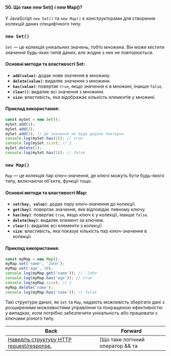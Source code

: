 #### 50. Що таке new Set() і new Map()?

У JavaScript `new Set()` та `new Map()` є конструкторами для створення колекцій даних специфічного типу.

### `new Set()`

`Set` — це колекція унікальних значень, тобто множина. Він може містити значення будь-яких типів даних, але жодне з них не повторюється.

#### Основні методи та властивості Set:

- **`add(value)`**: додає нове значення в множину.
- **`delete(value)`**: видаляє значення з множини.
- **`has(value)`**: повертає `true`, якщо значення є в множині, інакше `false`.
- **`clear()`**: видаляє всі значення з множини.
- **`size`**: властивість, яка відображає кількість елементів у множині.

#### Приклад використання:

```javascript
const mySet = new Set();
mySet.add(1);
mySet.add(2);
mySet.add(2); // Це значення не буде додано повторно
console.log(mySet.has(1)); // true
console.log(mySet.size); // 2
mySet.delete(1);
console.log(mySet.has(1)); // false
```

### `new Map()`

`Map` — це колекція пар ключ-значення, де ключі можуть бути будь-якого типу, включаючи об'єкти, функції тощо.

#### Основні методи та властивості Map:

- **`set(key, value)`**: додає пару ключ-значення до колекції.
- **`get(key)`**: повертає значення, яке відповідає певному ключу.
- **`has(key)`**: повертає `true`, якщо ключ є у колекції, інакше `false`.
- **`delete(key)`**: видаляє елемент за ключем.
- **`clear()`**: видаляє всі елементи з колекції.
- **`size`**: властивість, яка показує кількість пар ключ-значення в колекції.

#### Приклад використання:

```javascript
const myMap = new Map();
myMap.set('name', 'John');
myMap.set('age', 30);
console.log(myMap.get('name')); // 'John'
console.log(myMap.has('age')); // true
console.log(myMap.size); // 2
myMap.delete('name');
console.log(myMap.has('name')); // false
```

Такі структури даних, як `Set` та `Map`, надають можливість зберігати дані з розширеними можливостями управління та покращеною ефективністю у випадках, коли потрібно забезпечити унікальність або працювати з ключами різного типу.

| Back | Forward |
|---|---|
| [Наведіть структуру HTTP request/response.](/ua/junior/javascript/what-is-the-structure-of-an-http-request-and-response.md)  | [Що таке логічний оператор && та || і чим відрізняються ці оператори від логічного оператора «??».](/ua/junior/javascript/what-are-logical-operators-and-and-how-do-they-differ-from-the-logical-operator.md) |